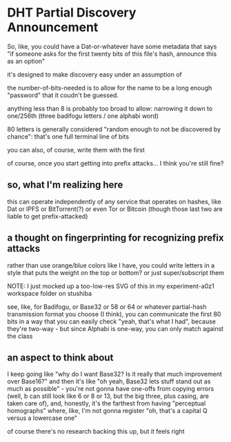 # DHT Partial Discovery Announcement

So, like, you could have a Dat-or-whatever have some metadata that says "if someone asks for the first twenty bits of this file's hash, announce this as an option"

it's designed to make discovery easy under an assumption of

the number-of-bits-needed is to allow for the name to be a long enough "password" that it coudn't be guessed.

anything less than 8 is probably too broad to allow: narrowing it down to one/256th (three badifogu letters / one alphabi word)

80 letters is generally considered "random enough to not be discovered by chance": that's one full terminal line of bits

you can also, of course, write them with the first

of course, once you start getting into prefix attacks... I think you're still fine?

## so, what I'm realizing here

this can operate independently of any service that operates on hashes, like Dat or IPFS or BitTorrent(?) or even Tor or Bitcoin (though those last two are liable to get prefix-attacked)

## a thought on fingerprinting for recognizing prefix attacks

rather than use orange/blue colors like I have, you could write letters in a style that puts the weight on the top or bottom? or just super/subscript them

NOTE: I just mocked up a too-low-res SVG of this in my experiment-a0z1 workspace folder on stushiba

see, like, for Badifogu, or Base32 or 58 or 64 or whatever partial-hash transmission format you choose (I think), you can communicate the first 80 bits in a way that you can easily check "yeah, that's what I had", because they're two-way - but since Alphabi is one-way, you can only match against the class

## an aspect to think about

I keep going like "why do I want Base32? Is it really that much improvement over Base16?" and then it's like "oh yeah, Base32 lets stuff stand out as much as possible" - you're not gonna have one-offs from copying errors (well, b can still look like 6 or 8 or 13, but the big three, plus casing, are taken care of), and, honestly, it's the farthest from having "perceptual homographs" where, like, I'm not gonna register "oh, that's a capital Q versus a lowercase one"

of course there's no research backing this up, but it feels right
